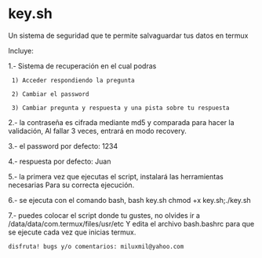 # key.sh
Un sistema de seguridad que te permite salvaguardar tus datos en termux

Incluye:

1.- Sistema de recuperación en el cual podras
     
     1) Acceder respondiendo la pregunta 
     
     2) Cambiar el password 
     
     3) Cambiar pregunta y respuesta y una pista sobre tu respuesta

2.- la contraseña es cifrada mediante md5 y comparada para hacer la validación, 
    Al fallar 3 veces, entrará en modo recovery. 

3.- el password por defecto: 1234

4.- respuesta por defecto: Juan

5.- la primera vez que ejecutas el script, instalará las herramientas necesarias 
    Para su correcta ejecución. 
    
6.- se ejecuta con el comando bash, 
    bash key.sh 
    chmod +x key.sh;./key.sh

7.- puedes colocar el script donde tu gustes, no olvides ir a /data/data/com.termux/files/usr/etc
    Y edita el archivo bash.bashrc para que se ejecute cada vez que inicias termux. 
    
    disfruta! bugs y/o comentarios: miluxmil@yahoo.com 
